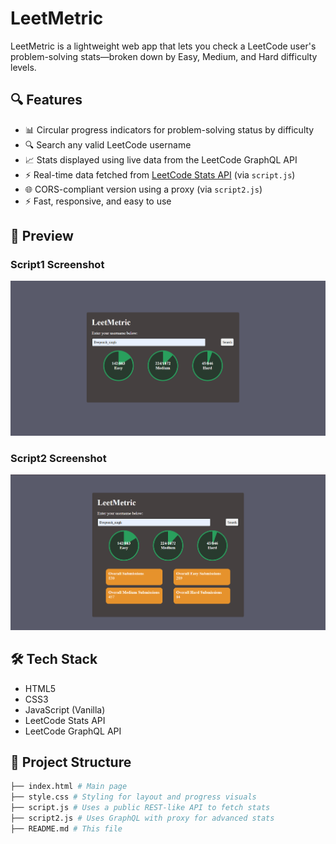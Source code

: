 # LeetMetric

LeetMetric is a lightweight web app that lets you check a LeetCode user's problem-solving stats—broken down by Easy, Medium, and Hard difficulty levels.
## 🔍 Features

- 📊 Circular progress indicators for problem-solving status by difficulty
- 🔍 Search any valid LeetCode username
- 📈 Stats displayed using live data from the LeetCode GraphQL API
- ⚡ Real-time data fetched from [LeetCode Stats API](https://leetcode-stats-api.herokuapp.com/)  (via `script.js`)
- 🌐 CORS-compliant version using a proxy (via `script2.js`)
- ⚡ Fast, responsive, and easy to use

## 📸 Preview
<h3>Script1 Screenshot</h3>
<img src="screenshots/scrpit1_image.png" alt="LeetMetric Screenshot" width="600"/>
<br>
<h3>Script2 Screenshot</h3>
<img src="screenshots/script2_image.png" alt="LeetMetric Screenshot" width="600"/>

## 🛠 Tech Stack

- HTML5
- CSS3
- JavaScript (Vanilla)
- LeetCode Stats API
- LeetCode GraphQL API
## 📂 Project Structure
```bash
├── index.html # Main page
├── style.css # Styling for layout and progress visuals
├── script.js # Uses a public REST-like API to fetch stats
├── script2.js # Uses GraphQL with proxy for advanced stats
├── README.md # This file



